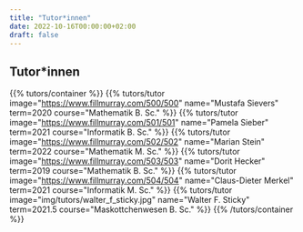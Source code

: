 ```yaml
---
title: "Tutor*innen"
date: 2022-10-16T00:00:00+02:00
draft: false
---
```


## Tutor*innen

{{% tutors/container %}}
{{% tutors/tutor image="https://www.fillmurray.com/500/500" name="Mustafa Sievers" term=2020 course="Mathematik B. Sc." %}}
{{% tutors/tutor image="https://www.fillmurray.com/501/501" name="Pamela Sieber" term=2021 course="Informatik B. Sc." %}}
{{% tutors/tutor image="https://www.fillmurray.com/502/502" name="Marian Stein" term=2022 course="Mathematik M. Sc." %}}
{{% tutors/tutor image="https://www.fillmurray.com/503/503" name="Dorit Hecker" term=2019 course="Mathematik B. Sc." %}}
{{% tutors/tutor image="https://www.fillmurray.com/504/504" name="Claus-Dieter Merkel" term=2021 course="Informatik M. Sc." %}}
{{% tutors/tutor image="img/tutors/walter_f_sticky.jpg" name="Walter F. Sticky" term=2021.5 course="Maskottchenwesen B. Sc." %}}
{{% /tutors/container %}}
